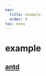 ```yaml
---
nav:
  title: example
  order: 0
toc: menu
---
```


#  example

## [antd](https://github.com/luoguoxiong/hulljs/tree/main/example/with-antd)